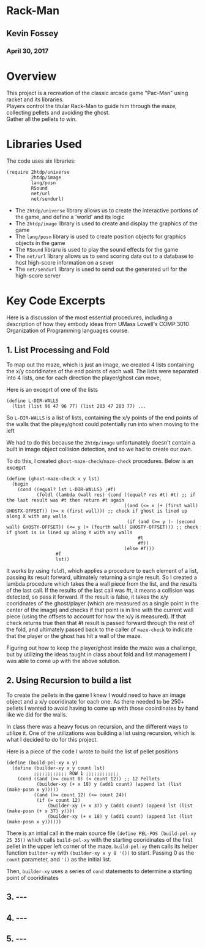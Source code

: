 # Rack-Man  
  
## Kevin Fossey  
### April 30, 2017  
  
# Overview  
  
This project is a recreation of the classic arcade game "Pac-Man" using racket and its libraries.  
Players control the titular Rack-Man to guide him through the maze, collecting pellets and avoiding the ghost.  
Gather all the pellets to win.  
  
# Libraries Used  
The code uses six libraries:

```
(require 2htdp/universe  
         2htdp/image  
         lang/posn  
         RSound  
         net/url  
         net/sendurl)  
```  
  
* The ```2htdp/universe``` library allows us to create the interactive portions of the game, and define a 'world' and its logic  
* The ```2htdp/image``` library is used to create and display the graphics of the game  
* The ```lang/posn``` library is used to create position objects for graphics objects in the game  
* The ```RSound``` libraru is used to play the sound effects for the game  
* The ```net/url``` library allows us to send scoring data out to a database to host high-score information on a sever  
* The ```net/sendurl``` library is used to send out the generated url for the high-score server  
  
# Key Code Excerpts  
  
Here is a discussion of the most essential procedures, including a description of how they embody ideas from 
UMass Lowell's COMP.3010 Organization of Programming languages course.  
  
## 1. List Processing and Fold  
To map out the maze, which is just an image, we created 4 lists containing the x/y cooridinates of the end points of each wall. The lists were separated into 4 lists, one for each direction the player/ghost can move,  
  
  Here is an exceprt of one of the lists
```  
(define L-DIR-WALLS  
  (list (list 96 47 96 77) (list 203 47 203 77) ...  
```  
So ```L-DIR-WALLS``` is a list of lists, containing the x/y points of the end points of the walls that the playey/ghost could potentially run into when moving to the left  
  
  We had to do this because the ```2htdp/image``` unfortunately doesn't contain a built in image object collision detection, and so we had to create our own.  
  
  To do this, I created ```ghost-maze-check```/```maze-check``` procedures. Below is an exceprt  
```  
(define (ghost-maze-check x y lst)  
  (begin  
    (cond ((equal? lst L-DIR-WALLS) ;#f)  
           (foldl (lambda (wall res) (cond ((equal? res #t) #t) ;; if the last result was #t then return #t again  
                                           ((and (<= x (+ (first wall) GHOSTX-OFFSET)) (>= x (first wall))) ;; check if ghost is lined up along X with any walls  
                                            (if (and (>= y (- (second wall) GHOSTY-OFFSET)) (<= y (+ (fourth wall) GHOSTY-OFFSET))) ;; check if ghost is is lined up along Y with any walls  
                                                #t  
                                                #f))  
                                           (else #f)))  
                  #f  
                  lst))  
```  
It works by using ```foldl```, which applies a procedure to each element of a list, passing its result forward, ultimately returning a single result. So I created a lambda procedure which takes the a wall piece from the list, and the results of the last call. If the results of the last call was #t, it means a collision was detected, so pass it forward. If the result is false, it takes the x/y cooridnates of the ghost/player (which are measured as a single point in the center of the image) and checks if that point is in line with the current wall piece (using the offsets to account for how the x/y is measured). If that check returns true then that #t result is passed forward through the rest of the fold, and ultimately passed back to the caller of ```maze-check``` to indicate that the player or the ghost has hit a wall of the maze. 
  
Figuring out how to keep the player/ghost inside the maze was a challenge, but by utilizing the ideas taught in class about fold and list management I was able to come up with the above solution.  
  
## 2. Using Recursion to build a list  
  
To create the pellets in the game I knew I would need to have an image object and a x/y cooridinate for each one. As there needed to be 250+ pellets I wanted to avoid having to come up with those cooirdinates by hand like we did for the walls.  
  
In class there was a heavy focus on recursion, and the different ways to utilize it. One of the utilizations was building a list using recursion, which is what I decided to do for this project.  
  
  Here is a piece of the code I wrote to build the list of pellet positions  
```  
(define (build-pel-xy x y)  
  (define (builder-xy x y count lst)  
          ;;;;;;;;;;;; ROW 1 ;;;;;;;;;;;;  
    (cond ((and (>= count 0) (< count 12)) ;; 12 Pellets  
           (builder-xy (+ x 18) y (add1 count) (append lst (list (make-posn x y)))))  
          ((and (>= count 12) (<= count 24))  
           (if (= count 12)  
               (builder-xy (+ x 37) y (add1 count) (append lst (list (make-posn (+ x 37) y))))    
               (builder-xy (+ x 18) y (add1 count) (append lst (list (make-posn x y))))))  
```  
  
There is an intial call in the main source file ```(define PEL-POS (build-pel-xy 25 35))``` which calls ```build-pel-xy``` with the starting cooridinates of the first pellet in the upper left corner of the maze. ```build-pel-xy``` then calls its helper function ```builder-xy``` with ```(builder-xy x y 0 '())``` to start. Passing 0 as the ```count``` parameter, and ```'()``` as the initial list.  
  
Then, ```builder-xy``` uses a series of ```cond``` statements to determine a starting point of cooridinates 
  
## 3. ---  
  
## 4. ---  
  
## 5. ---  
  
